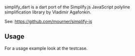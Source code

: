 simplify_dart is a dart port of the Simplify.js JavaScript polyline simplification library by Vladimir Agafonkin.

See: https://github.com/mourner/simplify-js

## Usage

For a usage example look at the testcase.
